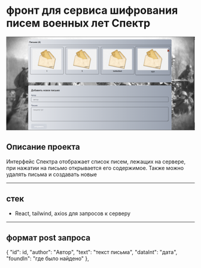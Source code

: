 # фронт для сервиса шифрования писем военных лет Спектр

![](https://github.com/ZemskovIK/Spectre/blob/main/client/web/public/spectre.png)

## Описание проекта

Интерфейс Спектра отображает список писем, лежащих на сервере, при нажатии на письмо открывается его содержимое. Также можно удалять письма и создавать новые

---

## стек

- React, tailwind, axios для запросов к серверу

---

## формат post запроса

{
"id": id,
"author": "Автор",
"text": "текст письма",
"dataInt": "дата",
"foundIn": "где было найдено"
},
